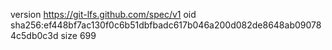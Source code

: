 version https://git-lfs.github.com/spec/v1
oid sha256:ef448bf7ac130f0c6b51dbfbadc617b046a200d082de8648ab090784c5db0c3d
size 699
